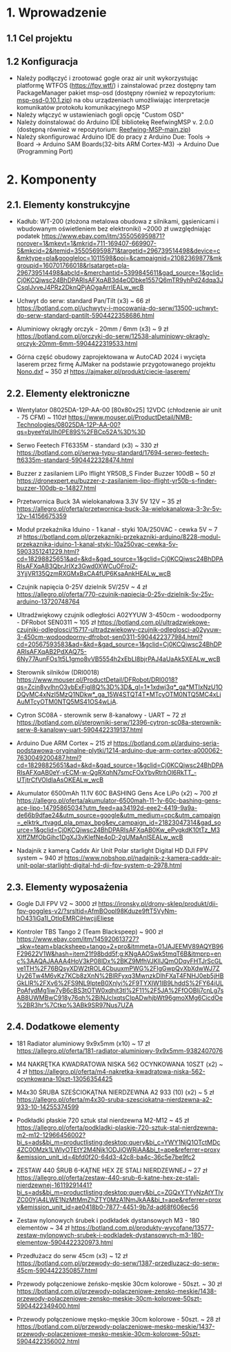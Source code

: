 # 1. Wprowadzenie
## 1.1 Cel projektu
## 1.2 Konfiguracja

* Należy podłączyć i zrootować gogle oraz air unit wykorzystując platformę WTFOS (https://fpv.wtf/) i zainstalować przez dostępny tam PackageManager pakiet msp-osd (dostępny również w repozytorium: [msp-osd-0.10.1.zip](External/msp-osd-0.10.1.zip)) na obu urządzeniach umożliwiając interpretacje komunikatów protokołu komunikacyjnego MSP
* Należy włączyć w ustawieniach gogli opcję "Custom OSD"
* Należy doinstalować do Arduino IDE bibliotekę ReefwingMSP v. 2.0.0 (dostępną również w repozytorium: [Reefwing-MSP-main.zip](External/Reefwing-MSP-main.zip))
* Należy skonfigurować Arduino IDE do pracy z Arduino Due: Tools -> Board -> Arduino SAM Boards(32-bits ARM Cortex-M3) -> Arduino Due (Programming Port)

# 2. Komponenty
## 2.1. Elementy konstrukcyjne

* Kadłub: WT-200 (złożona metalowa obudowa z silnikami, gąsienicami i wbudowanym oświetleniem bez elektroniki) ~2000 zł uwzględniając podatek
https://www.ebay.com/itm/355056959871?norover=1&mkevt=1&mkrid=711-169407-669907-5&mkcid=2&itemid=355056959871&targetid=296739514498&device=c&mktype=pla&googleloc=1011598&poi=&campaignid=21082369877&mkgroupid=160701766018&rlsatarget=pla-296739514498&abcId=&merchantid=5399845611&gad_source=1&gclid=Cj0KCQjwsc24BhDPARIsAFXqAB3d4eODbke1557Q6mTR9yhPd24dqa3JCsqlJvveJ4PRz2DknQPjAOgaArrIEALw_wcB

* Uchwyt do serw: standard Pan/Tilt (x3) ~ 66 zł
https://botland.com.pl/uchwyty-i-mocowania-do-serw/13500-uchwyt-do-serw-standard-pantilt-5904422358686.html

* Aluminiowy okrągły orczyk - 20mm / 6mm (x3) ~ 9 zł
https://botland.com.pl/orczyki-do-serw/12538-aluminiowy-okragly-orczyk-20mm-6mm-5904422319533.html

* Górna część obudowy zaprojektowana w AutoCAD 2024 i wycięta laserem przez firmę AJMaker na podstawie przygotowanego projektu [Nono.dxf](External/Nono.dxf) ~ 350 zł
https://ajmaker.pl/produkt/ciecie-laserem/

## 2.2. Elementy elektroniczne

* Wentylator 08025DA-12P-AA-00 [80x80x25] 12VDC (chłodzenie air unit - 75 CFM) ~ 110zł
https://www.mouser.pl/ProductDetail/NMB-Technologies/08025DA-12P-AA-00?qs=byeeYqUIh0PE89S%2FBCp52A%3D%3D

*  Serwo Feetech FT6335M - standard (x3) ~ 330 zł
https://botland.com.pl/serwa-typu-standard/17694-serwo-feetech-ft6335m-standard-5904422328474.html

* Buzzer z zasilaniem LiPo Iflight YR50B_S Finder Buzzer 100dB ~ 50 zł
https://dronexpert.eu/buzzer-z-zasilaniem-lipo-iflight-yr50b-s-finder-buzzer-100db-p-14827.html

* Przetwornica Buck 3A wielokanałowa 3.3V 5V 12V ~ 35 zł
https://allegro.pl/oferta/przetwornica-buck-3a-wielokanalowa-3-3v-5v-12v-14156675359

* Moduł przekaźnika Iduino - 1 kanał - styki 10A/250VAC - cewka 5V ~ 7 zł
https://botland.com.pl/przekazniki-przekazniki-arduino/8228-modul-przekaznika-iduino-1-kanal-styki-10a250vac-cewka-5v-5903351241229.html?cd=18298825651&ad=&kd=&gad_source=1&gclid=Cj0KCQjwsc24BhDPARIsAFXqAB3QbrJrIXz3Gwd0XWCuOFroiZ-3YjjVR135QzmRXGMxBxCA4fUP6KsaAnkHEALw_wcB

* Czujnik napięcia 0-25V dzielnik 5V/25V ~ 4 zł
https://allegro.pl/oferta/770-czujnik-napiecia-0-25v-dzielnik-5v-25v-arduino-13720748764

* Ultradźwiękowy czujnik odległości A02YYUW 3-450cm - wodoodporny - DFRobot SEN0311 ~ 105 zł
https://botland.com.pl/ultradzwiekowe-czujniki-odleglosci/15717-ultradzwiekowy-czujnik-odleglosci-a02yyuw-3-450cm-wodoodporny-dfrobot-sen0311-5904422377984.html?cd=20567593583&ad=&kd=&gad_source=1&gclid=Cj0KCQjwsc24BhDPARIsAFXqAB2PdXAQ75-6Ny77AunFOs1t5L1gmo8vVB5554h2xEbLI8bjrPAJ4aUaAk5XEALw_wcB

* Sterownik silników (DRI0018)
https://www.mouser.pl/ProductDetail/DFRobot/DRI0018?qs=Zcin8yvlhnO3vbExFigI8Q%3D%3D&_gl=1*1xdwj3q*_ga*MTIxNzU1ODQyMC4xNzI5MzQ1NDkw*_ga_15W4STQT4T*MTcyOTM0NTQ5MC4xLjAuMTcyOTM0NTQ5MS41OS4wLjA.

* Cytron SC08A - sterownik serw 8-kanałowy - UART ~ 72 zł
https://botland.com.pl/sterowniki-serw/12396-cytron-sc08a-sterownik-serw-8-kanalowy-uart-5904422319137.html

* Arduino Due ARM Cortex ~ 215 zł
https://botland.com.pl/arduino-seria-podstawowa-oryginalne-plytki/1214-arduino-due-arm-cortex-a000062-7630049200487.html?cd=18298825651&ad=&kd=&gad_source=1&gclid=Cj0KCQjwsc24BhDPARIsAFXqAB0eY-vECM-w-QgRXqhN7smcFOxYbvRtrhOl6RkTT_-UTjtrCfVOldIaAsOKEALw_wcB

* Akumulator 6500mAh 11.1V 60C BASHING Gens Ace LiPo (x2) ~ 700 zł
https://allegro.pl/oferta/akumulator-6500mah-11-1v-60c-bashing-gens-ace-lipo-14795865034?utm_feed=aa34192d-eee2-4419-9a9a-de66b9dfae24&utm_source=google&utm_medium=cpc&utm_campaign=_elktrk_rtvagd_pla_pmax_bpg&ev_campaign_id=21823047314&gad_source=1&gclid=Cj0KCQjwsc24BhDPARIsAFXqAB0Kw_ePvgkdK10tTz_M3XlffZMfObGihc1DgXJ3vKlefNe4oD-2gUMaAnlSEALw_wcB

* Nadajnik z kamerą Caddx Air Unit Polar starlight Digital HD DJI FPV system	~ 940 zł
https://www.nobshop.pl/nadajnik-z-kamera-caddx-air-unit-polar-starlight-digital-hd-dji-fpv-system-p-2978.html

## 2.3. Elementy wyposażenia

* Gogle DJI FPV V2 ~ 3000 zł
https://ironsky.pl/drony-sklep/produkt/dji-fpv-goggles-v2/?srsltid=AfmBOopl98Kduze9ftT5VyNm-hO431iGa1I_OtloEMRCiHwcjjEIiese

* Kontroler TBS Tango 2 (Team Blackspeep) ~ 900 zł
https://www.ebay.com/itm/145920613727?_skw=team+blacksheep+tango+2+pro&itmmeta=01JAJEEMV89AQYB96F29622V1W&hash=item21f98bdd5f:g:KNgAAOSwk5tmqT6B&itmprp=enc%3AAQAJAAAA4HoV3kP08IDx%2BKZ9MfhVJKllJQmODqyFHTJrScGLve1TH%2F76BQsyXDW2tROL4CbuuxmPWG%2FIgGwpQvXbXdwWJ7ZUy26Tw4M6vKz7KCb8zXnN%2BlRFyxq3MwnzkDIhFXaT4FNHJ0eb5jHBGkLlR%2FXv6%2FS9NL9lpteB0Xnlyi%2F9TYXIW1IB9LhddS%2FY64iULPoAfydMg1iw7yB6cBS3tOTW0xdhjt3tl%2F11%2F5JA%2FfOOBIj7cnLg7sAB8UWMBwC918y76qh%2BiNJclxqtsCIpADwhjbWt96gmoXMg6CicdOe%2BR3hr%7Ctkp%3ABk9SR97Nus7UZA

## 2.4. Dodatkowe elementy

* 181 Radiator aluminiowy 9x9x5mm (x10) ~ 17 zł
https://allegro.pl/oferta/181-radiator-aluminiowy-9x9x5mm-9382407076

* M4 NAKRĘTKA KWADRATOWA NISKA 562 OCYNKOWANA 10SZT (x2) ~ 4 zł
https://allegro.pl/oferta/m4-nakretka-kwadratowa-niska-562-ocynkowana-10szt-13056354425

* M4x30 ŚRUBA SZEŚCIOKĄTNA NIERDZEWNA A2 933 (10) (x2) ~ 5 zł
https://allegro.pl/oferta/m4x30-sruba-szesciokatna-nierdzewna-a2-933-10-14255374599

* Podkładki płaskie 720 sztuk stal nierdzewna M2-M12 ~ 45 zł
https://allegro.pl/oferta/podkladki-plaskie-720-sztuk-stal-nierdzewna-m2-m12-12966456002?bi_s=ads&bi_m=productlisting:desktop:query&bi_c=YWY1NjQ1OTctMDc4ZC00Mzk1LWIyOTEtY2M4Njk1ODJjOWRiAA&bi_t=ape&referrer=proxy&emission_unit_id=4bfd0f20-64d3-42c8-ba4c-36c5e7be9fc2

* ZESTAW 440 ŚRUB 6-KĄTNE HEX ZE STALI NIERDZEWNEJ ~ 27 zł
https://allegro.pl/oferta/zestaw-440-srub-6-katne-hex-ze-stali-nierdzewnej-16119291441?bi_s=ads&bi_m=productlisting:desktop:query&bi_c=ZGQxYTYyNzAtYTIyZC00YjA4LWE1NzMtMmZhZTY0MzA1NmJkAA&bi_t=ape&referrer=proxy&emission_unit_id=ae0418b0-7877-4451-9b7d-ad68f606ec56

* Zestaw nylonowych śrubek i podkładek dystansowych M3 - 180 elementów ~ 34 zł
https://botland.com.pl/produkty-wycofane/13577-zestaw-nylonowych-srubek-i-podkladek-dystansowych-m3-180-elementow-5904422320973.html

* Przedłużacz do serw 45cm (x3) ~ 12 zł
https://botland.com.pl/przewody-do-serw/1387-przedluzacz-do-serw-45cm-5904422350857.html

* Przewody połączeniowe żeńsko-męskie 30cm kolorowe - 50szt. ~ 30 zł
https://botland.com.pl/przewody-polaczeniowe-zensko-meskie/1438-przewody-polaczeniowe-zensko-meskie-30cm-kolorowe-50szt-5904422349400.html

* Przewody połączeniowe męsko-męskie 30cm kolorowe - 50szt. ~ 28 zł
https://botland.com.pl/przewody-polaczeniowe-mesko-meskie/1437-przewody-polaczeniowe-mesko-meskie-30cm-kolorowe-50szt-5904422356002.html



